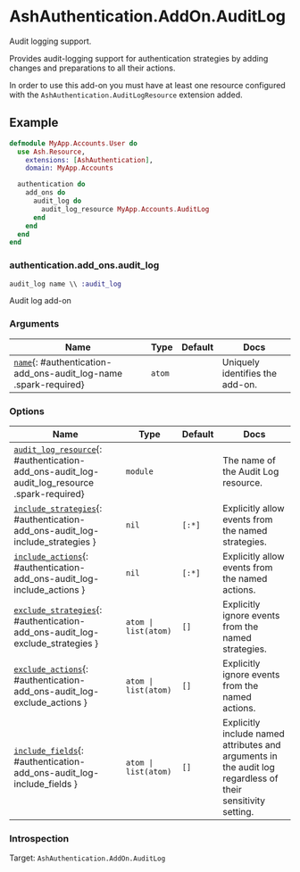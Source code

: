 <!--
This file was generated by Spark. Do not edit it by hand.
-->
# AshAuthentication.AddOn.AuditLog

Audit logging support.

Provides audit-logging support for authentication strategies by adding changes and preparations to all their actions.

In order to use this add-on you must have at least one resource configured with the `AshAuthentication.AuditLogResource` extension added.

## Example

```elixir
defmodule MyApp.Accounts.User do
  use Ash.Resource,
    extensions: [AshAuthentication],
    domain: MyApp.Accounts

  authentication do
    add_ons do
      audit_log do
        audit_log_resource MyApp.Accounts.AuditLog
      end
    end
  end
end
```



### authentication.add_ons.audit_log
```elixir
audit_log name \\ :audit_log
```


Audit log add-on





### Arguments

| Name | Type | Default | Docs |
|------|------|---------|------|
| [`name`](#authentication-add_ons-audit_log-name){: #authentication-add_ons-audit_log-name .spark-required} | `atom` |  | Uniquely identifies the add-on. |
### Options

| Name | Type | Default | Docs |
|------|------|---------|------|
| [`audit_log_resource`](#authentication-add_ons-audit_log-audit_log_resource){: #authentication-add_ons-audit_log-audit_log_resource .spark-required} | `module` |  | The name of the Audit Log resource. |
| [`include_strategies`](#authentication-add_ons-audit_log-include_strategies){: #authentication-add_ons-audit_log-include_strategies } | `nil` | `[:*]` | Explicitly allow events from the named strategies. |
| [`include_actions`](#authentication-add_ons-audit_log-include_actions){: #authentication-add_ons-audit_log-include_actions } | `nil` | `[:*]` | Explicitly allow events from the named actions. |
| [`exclude_strategies`](#authentication-add_ons-audit_log-exclude_strategies){: #authentication-add_ons-audit_log-exclude_strategies } | `atom \| list(atom)` | `[]` | Explicitly ignore events from the named strategies. |
| [`exclude_actions`](#authentication-add_ons-audit_log-exclude_actions){: #authentication-add_ons-audit_log-exclude_actions } | `atom \| list(atom)` | `[]` | Explicitly ignore events from the named actions. |
| [`include_fields`](#authentication-add_ons-audit_log-include_fields){: #authentication-add_ons-audit_log-include_fields } | `atom \| list(atom)` | `[]` | Explicitly include named attributes and arguments in the audit log regardless of their sensitivity setting. |





### Introspection

Target: `AshAuthentication.AddOn.AuditLog`



<style type="text/css">.spark-required::after { content: "*"; color: red !important; }</style>
